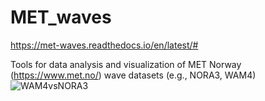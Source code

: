 # MET_waves

https://met-waves.readthedocs.io/en/latest/#

Tools for data analysis and visualization of MET Norway (https://www.met.no/) wave datasets (e.g., NORA3, WAM4)
![WAM4vsNORA3](https://user-images.githubusercontent.com/67804784/140904557-bb865d6b-585c-4bb5-927a-19527cc85500.gif)
